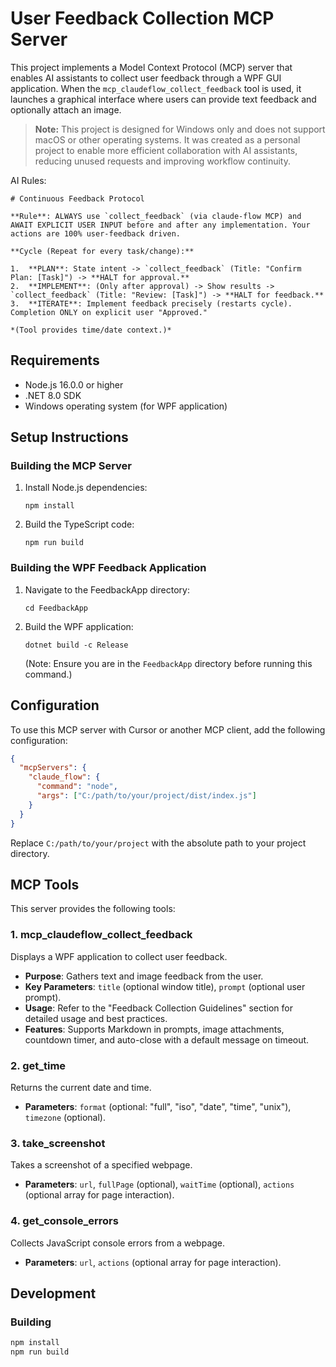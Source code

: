 # User Feedback Collection MCP Server

This project implements a Model Context Protocol (MCP) server that enables AI assistants to collect user feedback through a WPF GUI application. When the `mcp_claudeflow_collect_feedback` tool is used, it launches a graphical interface where users can provide text feedback and optionally attach an image.

> **Note:** This project is designed for Windows only and does not support macOS or other operating systems. It was created as a personal project to enable more efficient collaboration with AI assistants, reducing unused requests and improving workflow continuity.


AI Rules:
```
# Continuous Feedback Protocol

**Rule**: ALWAYS use `collect_feedback` (via claude-flow MCP) and AWAIT EXPLICIT USER INPUT before and after any implementation. Your actions are 100% user-feedback driven.

**Cycle (Repeat for every task/change):**

1.  **PLAN**: State intent -> `collect_feedback` (Title: "Confirm Plan: [Task]") -> **HALT for approval.**
2.  **IMPLEMENT**: (Only after approval) -> Show results -> `collect_feedback` (Title: "Review: [Task]") -> **HALT for feedback.**
3.  **ITERATE**: Implement feedback precisely (restarts cycle). Completion ONLY on explicit user "Approved."

*(Tool provides time/date context.)*
```


## Requirements

- Node.js 16.0.0 or higher
- .NET 8.0 SDK
- Windows operating system (for WPF application)

## Setup Instructions

### Building the MCP Server

1. Install Node.js dependencies:
   ```
   npm install
   ```

2. Build the TypeScript code:
   ```
   npm run build
   ```

### Building the WPF Feedback Application

1. Navigate to the FeedbackApp directory:
   ```
   cd FeedbackApp
   ```

2. Build the WPF application:
   ```
   dotnet build -c Release
   ```
   (Note: Ensure you are in the `FeedbackApp` directory before running this command.)

## Configuration

To use this MCP server with Cursor or another MCP client, add the following configuration:

```json
{
  "mcpServers": {
    "claude_flow": {
      "command": "node",
      "args": ["C:/path/to/your/project/dist/index.js"]
    }
  }
}
```

Replace `C:/path/to/your/project` with the absolute path to your project directory.

## MCP Tools

This server provides the following tools:

### 1. mcp_claudeflow_collect_feedback
Displays a WPF application to collect user feedback.
- **Purpose**: Gathers text and image feedback from the user.
- **Key Parameters**: `title` (optional window title), `prompt` (optional user prompt).
- **Usage**: Refer to the "Feedback Collection Guidelines" section for detailed usage and best practices.
- **Features**: Supports Markdown in prompts, image attachments, countdown timer, and auto-close with a default message on timeout.

### 2. get_time
Returns the current date and time.
- **Parameters**: `format` (optional: "full", "iso", "date", "time", "unix"), `timezone` (optional).

### 3. take_screenshot
Takes a screenshot of a specified webpage.
- **Parameters**: `url`, `fullPage` (optional), `waitTime` (optional), `actions` (optional array for page interaction).

### 4. get_console_errors
Collects JavaScript console errors from a webpage.
- **Parameters**: `url`, `actions` (optional array for page interaction).

## Development

### Building
```bash
npm install
npm run build
```